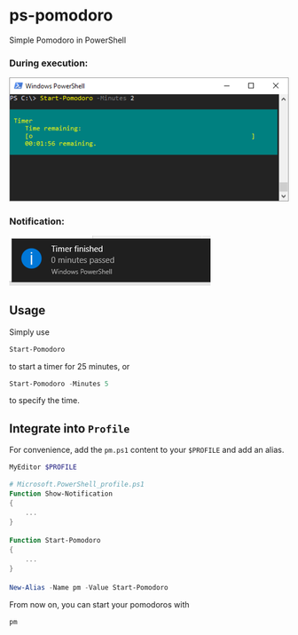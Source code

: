 # ps-pomodoro
Simple Pomodoro in PowerShell

### During execution:

![Running script](https://raw.githubusercontent.com/maxlorenz/ps-pomodoro/master/Screenshots/running.PNG)

### Notification:

![Notification](https://raw.githubusercontent.com/maxlorenz/ps-pomodoro/master/Screenshots/notification.PNG)

## Usage
Simply use
```powershell
Start-Pomodoro
```
to start a timer for 25 minutes, or
```powershell
Start-Pomodoro -Minutes 5
```
to specify the time.

## Integrate into `Profile`
For convenience, add the `pm.ps1` content to your ```$PROFILE``` and add an alias.

```powershell
MyEditor $PROFILE
```
```powershell
# Microsoft.PowerShell_profile.ps1
Function Show-Notification
{
    ...
}

Function Start-Pomodoro
{
    ...
}

New-Alias -Name pm -Value Start-Pomodoro
```

From now on, you can start your pomodoros with

```powershell
pm
```
